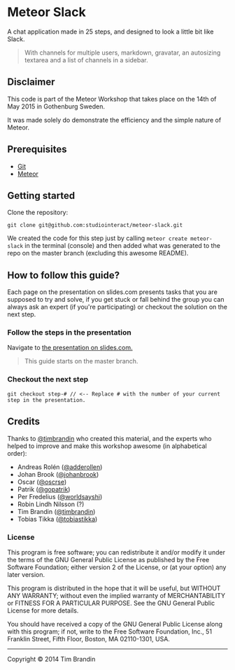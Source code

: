 # Meteor Slack

A chat application made in 25 steps, and designed to look a little bit like Slack.

> With channels for multiple users, markdown, gravatar, an autosizing textarea and a list of channels in a sidebar.

## Disclaimer

This code is part of the Meteor Workshop that takes place on the 14th of May 2015 in Gothenburg Sweden.

It was made solely do demonstrate the efficiency and the simple nature of Meteor.

## Prerequisites

* [Git](http://git-scm.com/book/en/v2/Getting-Started-Installing-Git)
* [Meteor](https://www.meteor.com/install)

## Getting started

Clone the repository:

```
git clone git@github.com:studiointeract/meteor-slack.git
```

We created the code for this step just by calling ```meteor create meteor-slack``` in the terminal (console) and then added what was generated to the repo on the master branch (excluding this awesome README).

## How to follow this guide?

Each page on the presentation on slides.com presents tasks that you are supposed to try and solve, if you get stuck or fall behind the group you can always ask an expert (if you're participating) or checkout the solution on the next step.

### Follow the steps in the presentation

Navigate to [the presentation on slides.com.](https://slides.com/timbrandin/meteor-slack)

> This guide starts on the master branch.

### Checkout the next step

```
git checkout step-# // <-- Replace # with the number of your current step in the presentation.
```

## Credits

Thanks to [@timbrandin](https://twitter.com/timbrandin) who created this material, and the experts who helped to improve and make this workshop awesome (in alphabetical order):

* Andreas Rolén ([@adderollen](https://twitter.com/adderollen))
* Johan Brook ([@johanbrook](https://twitter.com/johanbrook))
* Oscar ([@oscrse](https://twitter.com/oscrse))
* Patrik ([@gopatrik](https://twitter.com/gopatrik))
* Per Fredelius ([@worldsayshi](https://github.com/worldsayshi))
* Robin Lindh Nilsson (?)
* Tim Brandin ([@timbrandin](https://twitter.com/timbrandin))
* Tobias Tikka ([@tobiastikka](https://twitter.com/tobiastikka))

### License

This program is free software; you can redistribute it and/or
modify it under the terms of the GNU General Public License
as published by the Free Software Foundation; either version 2
of the License, or (at your option) any later version.

This program is distributed in the hope that it will be useful,
but WITHOUT ANY WARRANTY; without even the implied warranty of
MERCHANTABILITY or FITNESS FOR A PARTICULAR PURPOSE.  See the
GNU General Public License for more details.

You should have received a copy of the GNU General Public License
along with this program; if not, write to the Free Software
Foundation, Inc., 51 Franklin Street, Fifth Floor, Boston,
MA  02110-1301, USA.

-------

Copyright © 2014 Tim Brandin
